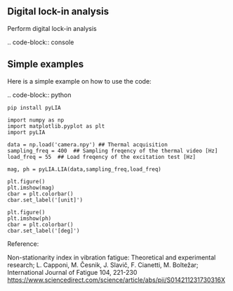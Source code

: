 ﻿Digital lock-in analysis
---------------------------------------------

Perform digital lock-in analysis

.. code-block:: console


Simple examples
---------------

Here is a simple example on how to use the code:

.. code-block:: python

	pip install pyLIA

	import numpy as np
	import matplotlib.pyplot as plt
	import pyLIA

	data = np.load('camera.npy') ## Thermal acquisition
	sampling_freq = 400  ## Sampling freqency of the thermal video [Hz]
	load_freq = 55  ## Load freqency of the excitation test [Hz]

	mag, ph = pyLIA.LIA(data,sampling_freq,load_freq)

	plt.figure()
	plt.imshow(mag)
	cbar = plt.colorbar()
	cbar.set_label('[unit]')

	plt.figure()
	plt.imshow(ph)
	cbar = plt.colorbar()
	cbar.set_label('[deg]')
    

Reference:

Non-stationarity index in vibration fatigue: Theoretical and experimental research; L. Capponi, M. Česnik, J. Slavič, F. Cianetti, M. Boltežar; International Journal of Fatigue 104, 221-230
https://www.sciencedirect.com/science/article/abs/pii/S014211231730316X
